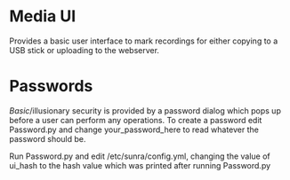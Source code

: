 
Media UI
========

Provides a basic user interface to mark recordings for either copying to a 
USB stick or uploading to the webserver.

Passwords
=========

*Basic*/illusionary security is provided by a password dialog which pops up
before a user can perform any operations. To create a password edit Password.py
and change your_password_here to read whatever the password should be.

Run Password.py and edit /etc/sunra/config.yml, changing the value of ui_hash
to the hash value which was printed after running Password.py

